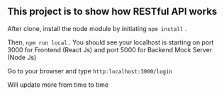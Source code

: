 ## This project is to show how RESTful API works

After clone, install the node module by initiating `npm install` .

Then, `npm run local` . You should see your localhost is starting on port 3000 for Frontend (React Js) and port 5000 for Backend Mock Server (Node Js)

Go to your browser and type `http:localhost:3000/login`

Will update more from time to time